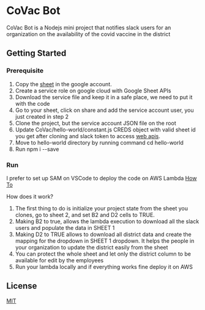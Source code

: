 # CoVac Bot

CoVac Bot is a Nodejs mini project that notifies slack users for an organization on the availability of the covid vaccine in the district


## Getting Started

### Prerequisite

1) Copy the [sheet](https://docs.google.com/spreadsheets/d/1jjb6miCOu2L67aC1sIFu1YlKSeJlYY59zF6zftYO7G8/edit#gid=0) in the google account.
2) Create a service role on google cloud with Google Sheet APIs
3) Download the service file and keep it in a safe place, we need to put it with the code
4) Go to your sheet, click on share and add the service account user, you just created in step 2
5) Clone the project, but the service account JSON file on the root
6) Update CoVac/hello-world/constant.js CREDS object with valid sheet id you get after cloning and slack token to access [web apis](https://api.slack.com/web).
7) Move to hello-world directory by running command cd hello-world 
8) Run npm i --save


### Run

I prefer to set up SAM on VSCode to deploy the code on AWS Lambda [How To](https://codeolives.com/2019/09/19/vs-code-build-debug-and-deploy-aws-lambda-functions-using-visual-studio-code/)


How does it work?

1) The first thing to do is initialize your project state from the sheet you clones, go to sheet 2, and set B2 and D2 cells to TRUE.
2) Making B2 to true, allows the lambda execution to download all the slack users and populate the data in SHEET 1
3) Making D2 to TRUE allows to download all district data and create the mapping for the dropdown in SHEET 1 dropdown. It helps the people in your organization to update the district easily from the sheet
4) You can protect the whole sheet and let only the district column to be available for edit by the employees
5) Run your lambda locally and if everything works fine deploy it on AWS



## License
[MIT](https://choosealicense.com/licenses/mit/)